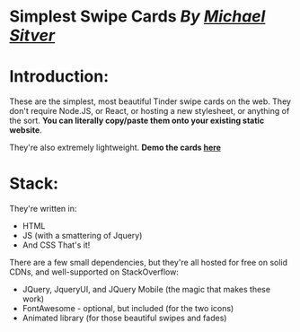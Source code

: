 # Simplest Swipe Cards  *By [Michael Sitver](http://www.Michaelsitver.com)*

# Introduction:
These are the simplest, most beautiful Tinder swipe cards on the web. They don't require Node.JS, or React, or hosting a new stylesheet, or anything of the sort. **You can literally copy/paste them onto your existing static website**.

They're also extremely lightweight.
**Demo the cards [here](http://pleasant-flag.surge.sh)**
# Stack:
They're written in:
- HTML
- JS (with a smattering of Jquery)
- And CSS
That's it!

There are a few small dependencies, but they're all hosted for free on solid CDNs, and well-supported on StackOverflow:
- JQuery, JqueryUI, and JQuery Mobile (the magic that makes these work)
- FontAwesome - optional, but included (for the two icons)
- Animated library (for those beautiful swipes and fades)
